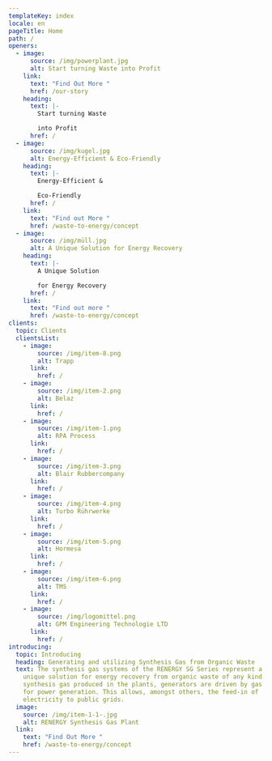 ```yaml
---
templateKey: index
locale: en
pageTitle: Home
path: /
openers:
  - image:
      source: /img/powerplant.jpg
      alt: Start turning Waste into Profit
    link:
      text: "Find Out More "
      href: /our-story
    heading:
      text: |-
        Start turning Waste

        into Profit
      href: /
  - image:
      source: /img/kugel.jpg
      alt: Energy-Efficient & Eco-Friendly
    heading:
      text: |-
        Energy-Efficient &

        Eco-Friendly
      href: /
    link:
      text: "Find out More "
      href: /waste-to-energy/concept
  - image:
      source: /img/müll.jpg
      alt: A Unique Solution for Energy Recovery
    heading:
      text: |-
        A Unique Solution

        for Energy Recovery
      href: /
    link:
      text: "Find out more "
      href: /waste-to-energy/concept
clients:
  topic: Clients
  clientsList:
    - image:
        source: /img/item-8.png
        alt: Trapp
      link:
        href: /
    - image:
        source: /img/item-2.png
        alt: Belaz
      link:
        href: /
    - image:
        source: /img/item-1.png
        alt: RPA Process
      link:
        href: /
    - image:
        source: /img/item-3.png
        alt: Blair Rubbercompany
      link:
        href: /
    - image:
        source: /img/item-4.png
        alt: Turbo Rührwerke
      link:
        href: /
    - image:
        source: /img/item-5.png
        alt: Hormesa
      link:
        href: /
    - image:
        source: /img/item-6.png
        alt: TMS
      link:
        href: /
    - image:
        source: /img/logomittel.png
        alt: GPM Engineering Technologie LTD
      link:
        href: /
introducing:
  topic: Introducing
  heading: Generating and utilizing Synthesis Gas from Organic Waste
  text: The synthesis gas systems of the RENERGY SG Series represent a world-wide
    unique solution for energy recovery from organic waste of any kind. With the
    synthesis gas produced in the plants, generators are driven by gas engines
    for power generation. This allows, amongst others, the feed-in of
    electricity to public grids.
  image:
    source: /img/item-1-1-.jpg
    alt: RENERGY Synthesis Gas Plant
  link:
    text: "Find Out More "
    href: /waste-to-energy/concept
---
```

